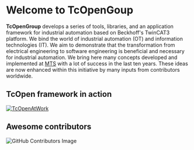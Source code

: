# Welcome to TcOpenGoup

**TcOpenGroup** develops a series of tools, libraries, and an application framework for industrial automation based on Beckhoff's TwinCAT3 platform. We bind the world of industrial automation (OT) and information technologies (IT). We aim to demonstrate that the transformation from electrical engineering to software engineering is beneficial and necessary for industrial automation.
We bring here many concepts developed and implemented at [MTS](https://www.mts.sk/en) with a lot of success in the last ten years. These ideas are now enhanced within this initiative by many inputs from contributors worldwide.

## TcOpen framework in action

[![TcOpenAtWork](http://img.youtube.com/vi/dD_KXe4_uUQ/0.jpg)](https://www.youtube.com/watch?v=dD_KXe4_uUQ)


## Awesome contributors

![GitHub Contributors Image](https://contrib.rocks/image?repo=TcOpenGroup/TcOpen)

